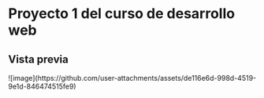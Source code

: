 <h1>Proyecto 1 del curso de desarrollo web</h1>

<h2>Vista previa</h2>
![image](https://github.com/user-attachments/assets/de116e6d-998d-4519-9e1d-846474515fe9)

